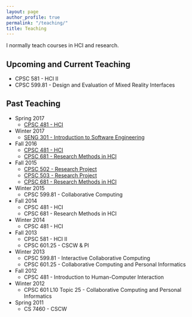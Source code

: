 ```yaml
---
layout: page
author_profile: true
permalink: "/teaching/"
title: Teaching
---
```


I normally teach courses in HCI and research.

## Upcoming and Current Teaching

* CPSC 581 - HCI II
* CPSC 599.81 - Design and Evaluation of Mixed Reality Interfaces

## Past Teaching
* Spring 2017
	* [CPSC 481 - HCI](https://hcitang.github.io/481/)
* Winter 2017
	* [SENG 301 - Introduction to Software Engineering](https://hcitang.github.io/seng301/)
* Fall 2016
	* [CPSC 481 - HCI](https://github.com/hcitang/481/tree/2016F)
	* [CPSC 681 - Research Methods in HCI](https://hcitang.github.io/681/#!index.md)
* Fall 2015
	* [CPSC 502 - Research Project](https://hcitang.github.io/502/#!index.md)
	* [CPSC 503 - Research Project](https://hcitang.github.io/502/#!index.md)
	* [CPSC 681 - Research Methods in HCI](https://hcitang.github.io/681/#!index.md)
* Winter 2015
	* CPSC 599.81 - Collaborative Computing
* Fall 2014
	* CPSC 481 - HCI
	* CPSC 681 - Research Methods in HCI
* Winter 2014
	* CPSC 481 - HCI
* Fall 2013
	* CPSC 581 - HCI II
	* CPSC 601.25 - CSCW & PI
* Winter 2013
	* CPSC 599.81 - Interactive Collaborative Computing
	* CPSC 601.25 - Collaborative Computing and Personal Informatics
* Fall 2012
	* CPSC 481 - Introduction to Human-Computer Interaction
* Winter 2012
	* CPSC 601 L10 Topic 25 - Collaborative Computing and Personal Informatics
* Spring 2011
	* CS 7460 - CSCW